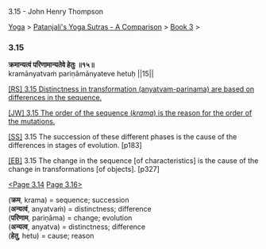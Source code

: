 3.15 - John Henry Thompson 

[Yoga](../../../yoga.html)‎ > ‎[Patanjali's Yoga Sutras - A Comparison](../../patanjani.html)‎ > ‎[Book 3](../book-3.html)‎ > ‎

### 3.15

**क्रमान्यत्वं परिणामान्यतेवे हेतुः ॥१५॥**  
kramānyatvaṁ pariṇāmānyateve hetuḥ ||15||  
  
  
[\[RS\] 3.15 Distinctness in transformation (anyatvam-parinama) are based on differences in the sequence.](http://www.ashtangayoga.info/philosophy/yoga-sutra-patanjali/chapter-3/item/kramanyatvam-parinamanyateve-hetuh-15/)  
  
[\[JW\] 3.15 The order of the sequence (_krama_) is the reason for the order of the mutations.](http://books.google.com/books?id=YzFImjtOxUwC&pg=PA229&ci=92%2C629%2C775%2C64&source=bookclip)  
  
[\[SS\]](http://www.amazon.com/Yoga-Sutras-Patanjali-Commentary-Satchidananda/dp/0932040381) 3.15 The succession of these different phases is the cause of the differences in stages of evolution. \[p183\]  
  
[\[EB\]](http://www.amazon.com/Yoga-Sutras-Patanjali-Translation-Commentary/dp/0865477361/ref=sr_1_1?ie=UTF8&s=books&qid=1250508322&sr=1-1) 3.15 The change in the sequence \[of characteristics\] is the cause of the change in transformations \[of objects\]. \[p327\]  
  
  
[<Page 3.14](314.html)  [Page 3.16>](316.html)  
  

(**क्रम**, krama) = sequence; succession  
(**अन्यत्वं**, anyatvaṁ) = distinctness; difference  
(**परिणाम**, pariṇāma) = change; evolution  
(**अन्यत्व**, anyatva) = distinctness; difference  
(**हेतु**, hetu) = cause; reason

